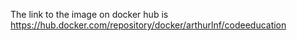 The link to the image on docker hub is https://hub.docker.com/repository/docker/arthurlnf/codeeducation